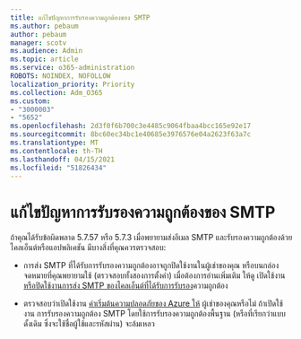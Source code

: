 ```yaml
---
title: แก้ไขปัญหาการรับรองความถูกต้องของ SMTP
ms.author: pebaum
author: pebaum
manager: scotv
ms.audience: Admin
ms.topic: article
ms.service: o365-administration
ROBOTS: NOINDEX, NOFOLLOW
localization_priority: Priority
ms.collection: Adm_O365
ms.custom:
- "3000003"
- "5652"
ms.openlocfilehash: 2d3f0f6b700c3e4485c9064fbaa4bcc165e92e17
ms.sourcegitcommit: 8bc60ec34bc1e40685e3976576e04a2623f63a7c
ms.translationtype: MT
ms.contentlocale: th-TH
ms.lasthandoff: 04/15/2021
ms.locfileid: "51826434"
---
```

# <a name="solving-smtp-authentication-issues"></a>แก้ไขปัญหาการรับรองความถูกต้องของ SMTP

ถ้าคุณได้รับข้อผิดพลาด 5.7.57 หรือ 5.7.3 เมื่อพยายามส่งอีเมล SMTP และรับรองความถูกต้องด้วยไคลเอ็นต์หรือแอปพลิเคชัน มีบางสิ่งที่คุณควรตรวจสอบ:

- การส่ง SMTP ที่ได้รับการรับรองความถูกต้องอาจถูกปิดใช้งานในผู้เช่าของคุณ หรือบนกล่องจดหมายที่คุณพยายามใช้ (ตรวจสอบทั้งสองการตั้งค่า) เมื่อต้องการอ่านเพิ่มเติม ให้ดู เปิดใช้งาน [หรือปิดใช้งานการส่ง SMTP ของไคลเอ็นต์ที่ได้รับการรับรอง](https://docs.microsoft.com/exchange/clients-and-mobile-in-exchange-online/authenticated-client-smtp-submission)ความถูกต้อง

- ตรวจสอบว่าเปิดใช้งาน [ค่าเริ่มต้นความปลอดภัยของ Azure ให้](https://docs.microsoft.com/azure/active-directory/fundamentals/concept-fundamentals-security-defaults) ผู้เช่าของคุณหรือไม่ ถ้าเปิดใช้งาน การรับรองความถูกต้อง SMTP โดยใช้การรับรองความถูกต้องพื้นฐาน (หรือที่เรียกว่าแบบดั้งเดิม ซึ่งจะใช้ชื่อผู้ใช้และรหัสผ่าน) จะล้มเหลว
